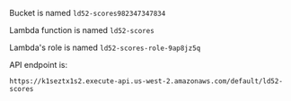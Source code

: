 Bucket is named `ld52-scores982347347834`

Lambda function is named `ld52-scores`

Lambda's role is named `ld52-scores-role-9ap8jz5q`

API endpoint is:

    https://k1seztx1s2.execute-api.us-west-2.amazonaws.com/default/ld52-scores

